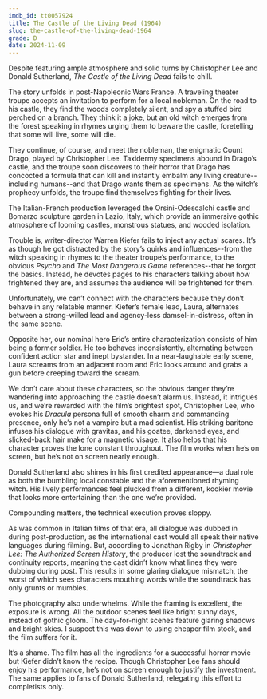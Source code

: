 ```yaml
---
imdb_id: tt0057924
title: The Castle of the Living Dead (1964)
slug: the-castle-of-the-living-dead-1964
grade: D
date: 2024-11-09
---
```


Despite featuring ample atmosphere and solid turns by Christopher Lee and Donald Sutherland, _The Castle of the Living Dead_ fails to chill.

The story unfolds in post-Napoleonic Wars France. A traveling theater troupe accepts an invitation to perform for a local nobleman. On the road to his castle, they find the woods completely silent, and spy a stuffed bird perched on a branch. They think it a joke, but an old witch emerges from the forest speaking in rhymes urging them to beware the castle, foretelling that some will live, some will die.

They continue, of course, and meet the nobleman, the enigmatic Count Drago, played by Christopher Lee. Taxidermy specimens abound in Drago’s castle, and the troupe soon discovers to their horror that Drago has concocted a formula that can kill and instantly embalm any living creature--including humans--and that Drago wants them as specimens. As the witch’s prophecy unfolds, the troupe find themselves fighting for their lives.

The Italian-French production leveraged the Orsini-Odescalchi castle and Bomarzo sculpture garden in Lazio, Italy, which provide an immersive gothic atmosphere of looming castles, monstrous statues, and wooded isolation.

Trouble is, writer-director Warren Kiefer fails to inject any actual scares. It’s as though he got distracted by the story’s quirks and influences--from the witch speaking in rhymes to the theater troupe’s performance, to the obvious <span data-imdb-id="tt0054215">_Psycho_</span> and _The Most Dangerous Game_ references--that he forgot the basics. Instead, he devotes pages to his characters talking about how frightened they are, and assumes the audience will be frightened for them.

Unfortunately, we can’t connect with the characters because they don’t behave in any relatable manner. Kiefer’s female lead, Laura, alternates between a strong-willed lead and agency-less damsel-in-distress, often in the same scene.

Opposite her, our nominal hero Eric’s entire characterization consists of him being a former soldier. He too behaves inconsistently, alternating between confident action star and inept bystander. In a near-laughable early scene, Laura screams from an adjacent room and Eric looks around and grabs a gun before creeping toward the scream.

We don’t care about these characters, so the obvious danger they’re wandering into approaching the castle doesn’t alarm us. Instead, it intrigues us, and we’re rewarded with the film’s brightest spot, Christopher Lee, who evokes his <span data-imdb-id="tt0051554">_Dracula_</span> persona full of smooth charm and commanding presence, only he’s not a vampire but a mad scientist. His striking baritone infuses his dialogue with gravitas, and his goatee, darkened eyes, and slicked-back hair make for a magnetic visage. It also helps that his character proves the lone constant throughout. The film works when he’s on screen, but he’s not on screen nearly enough.

Donald Sutherland also shines in his first credited appearance—a dual role as both the bumbling local constable and the aforementioned rhyming witch. His lively performances feel plucked from a different, kookier movie that looks more entertaining than the one we’re provided.

Compounding matters, the technical execution proves sloppy.

As was common in Italian films of that era, all dialogue was dubbed in during post-production, as the international cast would all speak their native languages during filming. But, according to Jonathan Rigby in _Christopher Lee: The Authorized Screen History_, the producer lost the soundtrack and continuity reports, meaning the cast didn’t know what lines they were dubbing during post. This results in some glaring dialogue mismatch, the worst of which sees characters mouthing words while the soundtrack has only grunts or mumbles.

The photography also underwhelms. While the framing is excellent, the exposure is wrong. All the outdoor scenes feel like bright sunny days, instead of gothic gloom. The day-for-night scenes feature glaring shadows and bright skies. I suspect this was down to using cheaper film stock, and the film suffers for it.

It’s a shame. The film has all the ingredients for a successful horror movie but Kiefer didn’t know the recipe. Though Christopher Lee fans should enjoy his performance, he’s not on screen enough to justify the investment. The same applies to fans of Donald Sutherland, relegating this effort to completists only.
